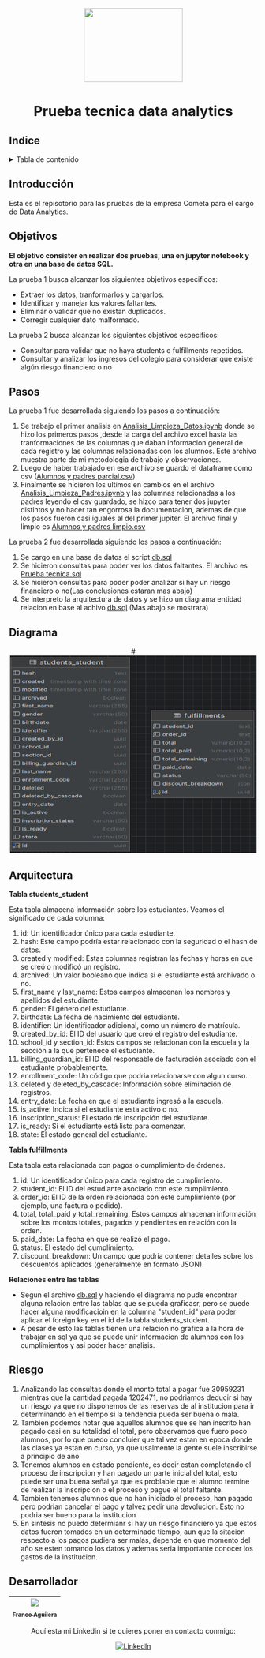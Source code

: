 
<div align="center">
  <img src="https://cdn.prod.website-files.com/6323af3a160e0a067e91428a/640692e652648a6b2a90d734_Group.svg" width="200" height="150">
</div>

<div align="center">

# Prueba tecnica data analytics
</div>

## Indice
<!-- TABLE OF CONTENTS -->
<details>
  <summary>Tabla de contenido</summary>
  <ol>
    <li><a href="#Introducción">Introducción</a></li>
    <li><a href="#Objetivos">Objetivos</a></li>
    <li><a href="#Pasos">Pasos</a></li>
    <li><a href="#Diagrama">Diagrama</a></li>
    <li><a href="#Arquitectura">Arquitectura</a></li>
    <li><a href="#Riesgo">Riesgo</a></li>
    <li><a href="#Desarrollador">Desarrollador</a></li>
  </ol>
</details>

## Introducción
Esta es el repisotorio para las pruebas de la empresa Cometa para el cargo de Data Analytics.

## Objetivos
**El objetivo consister en realizar dos pruebas, una en jupyter notebook y otra en una base de datos SQL.**

La prueba 1 busca alcanzar los siguientes objetivos especificos:
- Extraer los datos, tranformarlos y cargarlos.
- Identificar y manejar los valores faltantes. 
- Eliminar o validar que no existan duplicados.
- Corregir cualquier dato malformado.

La prueba 2 busca alcanzar los siguientes objetivos especificos:
- Consultar para validar que no haya students o fulfillments repetidos.
- Consultar y analizar los ingresos del colegio para considerar que existe algún riesgo financiero o no




## Pasos
La prueba 1 fue desarrollada siguiendo los pasos a continuación:

1. Se trabajo el primer analisis en [Analisis_Limpieza_Datos.ipynb](Analisis_Limpieza_Datos.ipynb) donde se hizo los primeros pasos ,desde la carga del archivo excel hasta las tranformaciones de las columnas que daban informacion general de cada registro y las columnas relacionadas con los alumnos. Este archivo muestra parte de mi metodologia de trabajo y observaciones.
2. Luego de haber trabajado en ese archivo se guardo el dataframe como csv ([Alumnos y padres parcial.csv](Alumnos%20y%20padres%20parcial.csv))
3. Finalmente se hicieron los ultimos en cambios en el archivo [Analisis_Limpieza_Padres.ipynb](Analisis_Limpieza_Padres.ipynb) y las columnas relacionadas a los padres leyendo el csv guardado, se hizco para tener dos jupyter distintos y no hacer tan engorrosa la documentacion, ademas de que los pasos fueron casi iguales al del primer jupiter. El archivo final y limpio es [Alumnos y padres limpio.csv](Alumnos%20y%20padres%20limpio.csv)

La prueba 2 fue desarrollada siguiendo los pasos a continuación:
1. Se cargo en una base de datos el script [db.sql](db.sql)
2. Se hicieron consultas para poder ver los datos faltantes. El archivo es [Prueba tecnica.sql](Prueba%20tecnica.sql)
3. Se hicieron consultas para poder poder analizar si hay un riesgo financiero o no(Las conclusiones estaran mas abajo)
4. Se interpreto la arquitectura de datos y se hizo un diagrama entidad relacion en base al achivo [db.sql](db.sql) (Mas abajo se mostrara)

## Diagrama

<div align="center">
  #<img src= "https://github.com/franco18min/Data-Analytics-Prueba-Tecnica/blob/main/Diagrama%20ER.png"  width="500" height="400">
</div>

## Arquitectura

**Tabla students_student**

Esta tabla almacena información sobre los estudiantes. Veamos el significado de cada columna:
1. id: Un identificador único para cada estudiante.
2. hash: Este campo podría estar relacionado con la seguridad o el hash de datos.
3. created y modified: Estas columnas registran las fechas y horas en que se creó o modificó un registro.
4. archived: Un valor booleano que indica si el estudiante está archivado o no.
5. first_name y last_name: Estos campos almacenan los nombres y apellidos del estudiante.
6. gender: El género del estudiante.
7. birthdate: La fecha de nacimiento del estudiante.
8. identifier: Un identificador adicional, como un número de matrícula.
9. created_by_id: El ID del usuario que creó el registro del estudiante.
10. school_id y section_id: Estos campos se relacionan con la escuela y la sección a la que pertenece el estudiante.
11. billing_guardian_id: El ID del responsable de facturación asociado con el estudiante probablemente.
12. enrollment_code: Un código que podria relacionarse con algun curso.
13. deleted y deleted_by_cascade: Información sobre eliminación de registros.
14. entry_date: La fecha en que el estudiante ingresó a la escuela.
15. is_active: Indica si el estudiante esta activo o no.
16. inscription_status: El estado de inscripción del estudiante.
17. is_ready: Si el estudiante está listo para comenzar.
18. state: El estado general del estudiante.

**Tabla fulfillments**

Esta tabla esta relacionada con pagos o cumplimiento de órdenes.
1. id: Un identificador único para cada registro de cumplimiento.
2. student_id: El ID del estudiante asociado con este cumplimiento.
3. order_id: El ID de la orden relacionada con este cumplimiento (por ejemplo, una factura o pedido).
4. total, total_paid y total_remaining: Estos campos almacenan información sobre los montos totales, pagados y pendientes en relación con la orden.
5. paid_date: La fecha en que se realizó el pago.
6. status: El estado del cumplimiento.
7. discount_breakdown: Un campo que podría contener detalles sobre los descuentos aplicados (generalmente en formato JSON).

**Relaciones entre las tablas**

- Segun el archivo [db.sql](db.sql) y haciendo el diagrama no pude encontrar alguna relacion entre las tablas que se pueda graficasr, pero se puede hacer alguna modificacioin en la columna "student_id" para poder aplicar el foreign key en el id de la tabla students_student.
- A pesar de esto las tablas tienen una relacion no grafica a la hora de trabajar en sql ya que se puede unir informacion de alumnos con los cumplimientos y asi poder hacer analisis.

## Riesgo

1. Analizando las consultas donde el monto total a pagar fue 30959231 mientras que la cantidad pagada 1202471, no podriamos deducir si hay un riesgo ya que no disponemos de las reservas de al institucion para ir determinando en el tiempo si la tendencia pueda ser buena o mala.
2. Tambien podemos notar que aquellos alumnos que se han inscrito han pagado casi en su totalidad el total, pero observamos que  fuero poco alumnos, por lo que puedo concluier que tal vez estan en epoca donde las clases ya estan en curso, ya que usalmente la gente suele inscribirse a principio de año
3. Tenemos alumnos en estado pendiente, es decir estan completando el proceso de inscripcion y han pagado un parte inicial del total, esto puede ser una buena señal ya que es problable que el alumno termine de realizar la inscripcion o el proceso y pague el total faltante.
4. Tambien tenemos alumnos que no han iniciado el proceso, han pagado pero podrian cancelar el pago y talvez pedir una devolucion. Esto no podria ser bueno para la institucion
5. En sintesis no puedo determianr si hay un riesgo financiero ya que estos datos fueron tomados en un determinado tiempo, aun que la sitacion respecto a los pagos pudiera ser malas, depende en que momento del año se esten tomando los datos y ademas seria importante conocer los gastos de la institucion.


## Desarrollador
<div align="center">

 
| [<img src="https://avatars.githubusercontent.com/u/44064764?v=4" width=115><br><sub>Franco Aguilera</sub>](https://github.com/franco18min) |
|:------------------------------------------------------------------------------------------------------------------------------------------:| 


Aquí esta mi Linkedin si te quieres poner en contacto conmigo: </br>

[![LinkedIn](https://img.shields.io/badge/linkedin-%230077B5.svg?style=for-the-badge&logo=linkedin&logoColor=white)](https://www.linkedin.com/in/franco-aguilera-0686ba255/)

</div>

